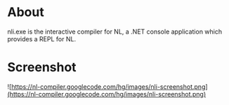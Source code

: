 # About #

nli.exe is the interactive compiler for NL, a .NET console application which provides a REPL for NL.


# Screenshot #

![https://nl-compiler.googlecode.com/hg/images/nli-screenshot.png](https://nl-compiler.googlecode.com/hg/images/nli-screenshot.png)